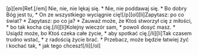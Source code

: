 [p][em]Ref.[/em] Nie, nie, nie lękaj się. * Nie, nie poddawaj się. * Bo dobry Bóg jest tu, * On ze wszystkiego wyciągnie cię![/p][ol][li]Zapytasz: po co świat? * Zapytasz: po co ja? * Zauważ może, że Ktoś stworzył cię z miłości, * bo tak kocha cię.[/li][li]Kolejny wieczór sam, * powoli dosyć masz. * Usiądź może, bo Ktoś czeka całe życie, * aby spotkać cię.[/li][li]Tak czasem trudno wstać, * z radością życie brać. * Przebacz, może będzie łatwiej żyć i kochać tak, * jak tego chcesz![/li][/ol]